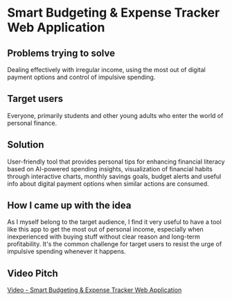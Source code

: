 # Smart Budgeting & Expense Tracker Web Application

## Problems trying to solve
Dealing effectively with irregular income, using the most out of digital payment options and control of impulsive spending.

## Target users
Everyone, primarily students and other young adults who enter the world of personal finance.

## Solution
User-friendly tool that provides personal tips for enhancing financial literacy based on AI-powered spending insights, visualization of financial habits through interactive charts,
monthly savings goals, budget alerts and useful info about digital payment options when similar actions are consumed.

## How I came up with the idea
As I myself belong to the target audience, I find it very useful to have a tool like this app to get the most out of personal income, especially when inexperienced with buying stuff without clear reason and
long-term profitability. It's the common challenge for target users to resist the urge of impulsive spending whenever it happens.

## Video Pitch
[Video - Smart Budgeting & Expense Tracker Web Application](https://www.dropbox.com/scl/fi/yoa8y5s5yoaeqwbse4u6r/Smart-Budgeting-Expense-Tracker-Web-Application.mp4?rlkey=lz6efyx2rqejamh7tiico8sit&st=k558pwtj&dl=0)
